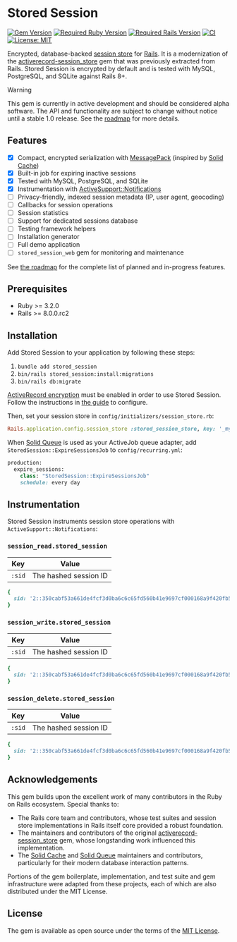 # Stored Session

[![Gem Version](https://badge.fury.io/rb/stored_session.svg)](https://badge.fury.io/rb/stored_session) [![Required Ruby Version](https://img.shields.io/badge/ruby-%3E%3D%203.2-ruby.svg)](https://www.ruby-lang.org/en/downloads/) [![Required Rails Version](https://img.shields.io/badge/rails-%3E%3D%208.0.0.rc2-brightgreen.svg)](https://edgeguides.rubyonrails.org/) [![CI](https://github.com/tbhb/stored_session/actions/workflows/ci.yml/badge.svg)](https://github.com/tbhb/stored_session/actions/workflows/ci.yml) [![License: MIT](https://img.shields.io/badge/License-MIT-yellow.svg)](https://opensource.org/licenses/MIT)

Encrypted, database-backed [session store](https://guides.rubyonrails.org/security.html#session-storage) for [Rails](https://rubyonrails.org). It is a modernization of the [activerecord-session_store](https://github.com/rails/activerecord-session_store) gem that was previously extracted from Rails. Stored Session is encrypted by default and is tested with MySQL, PostgreSQL, and SQLite against Rails 8+.

> [!WARNING]
> This gem is currently in active development and should be considered alpha software. The API and functionality are subject to change without notice until a stable 1.0 release. See the [roadmap](https://github.com/users/tbhb/projects/6/views/1) for more details.

## Features

- [x] Compact, encrypted serialization with [MessagePack](https://msgpack.org/) (inspired by [Solid Cache](https://github.com/rails/solid_cache))
- [x] Built-in job for expiring inactive sessions
- [x] Tested with MySQL, PostgreSQL, and SQLite
- [x] Instrumentation with [ActiveSupport::Notifications](https://guides.rubyonrails.org/active_support_instrumentation.html)
- [ ] Privacy-friendly, indexed session metadata (IP, user agent, geocoding)
- [ ] Callbacks for session operations
- [ ] Session statistics
- [ ] Support for dedicated sessions database
- [ ] Testing framework helpers
- [ ] Installation generator
- [ ] Full demo application
- [ ] `stored_session_web` gem for monitoring and maintenance

See [the roadmap](https://github.com/users/tbhb/projects/6/views/1) for the complete list of planned and in-progress features.

## Prerequisites

- Ruby >= 3.2.0
- Rails >= 8.0.0.rc2

## Installation

Add Stored Session to your application by following these steps:

1. `bundle add stored_session`
2. `bin/rails stored_session:install:migrations`
3. `bin/rails db:migrate`

[ActiveRecord encryption](https://guides.rubyonrails.org/active_record_encryption.html) must be enabled in order to use Stored Session. Follow the instructions in [the guide](https://guides.rubyonrails.org/active_record_encryption.html#setup) to configure.

Then, set your session store in `config/initializers/session_store.rb`:

```ruby
Rails.application.config.session_store :stored_session_store, key: '_my_app_session`
```

When [Solid Queue](https://github.com/rails/solid_queue) is used as your ActiveJob queue adapter, add `StoredSession::ExpireSessionsJob` to `config/recurring.yml`:

```ruby
production:
  expire_sessions:
    class: "StoredSession::ExpireSessionsJob"
    schedule: every day
```

## Instrumentation

Stored Session instruments session store operations with `ActiveSupport::Notifications`:

### `session_read.stored_session`

| Key    | Value                 |
| ------ | --------------------- |
| `:sid` | The hashed session ID |

```ruby
{
  sid: '2::350cabf53a661de4fcf3d0ba6c6c65fd560b41e9697cf000168a9f420fb5366a'
}
```

### `session_write.stored_session`

| Key    | Value                 |
| ------ | --------------------- |
| `:sid` | The hashed session ID |

```ruby
{
  sid: '2::350cabf53a661de4fcf3d0ba6c6c65fd560b41e9697cf000168a9f420fb5366a'
}
```

### `session_delete.stored_session`

| Key    | Value                 |
| ------ | --------------------- |
| `:sid` | The hashed session ID |

```ruby
{
  sid: '2::350cabf53a661de4fcf3d0ba6c6c65fd560b41e9697cf000168a9f420fb5366a'
}
```

## Acknowledgements

This gem builds upon the excellent work of many contributors in the Ruby on Rails ecosystem. Special thanks to:

- The Rails core team and contributors, whose test suites and session store implementations in Rails itself core provided a robust foundation.
- The maintainers and contributors of the original [activerecord-session_store](https://github.com/rails/activerecord-session_store) gem, whose longstanding work influenced this implementation.
- The [Solid Cache](https://github.com/rails/solid_cache) and [Solid Queue](https://github.com/rails/solid_queue) maintainers and contributors, particularly for their modern database interaction patterns.

Portions of the gem boilerplate, implementation, and test suite and gem infrastructure were adapted from these projects, each of which are also distributed under the MIT License.

## License

The gem is available as open source under the terms of the [MIT License](https://opensource.org/licenses/MIT).
